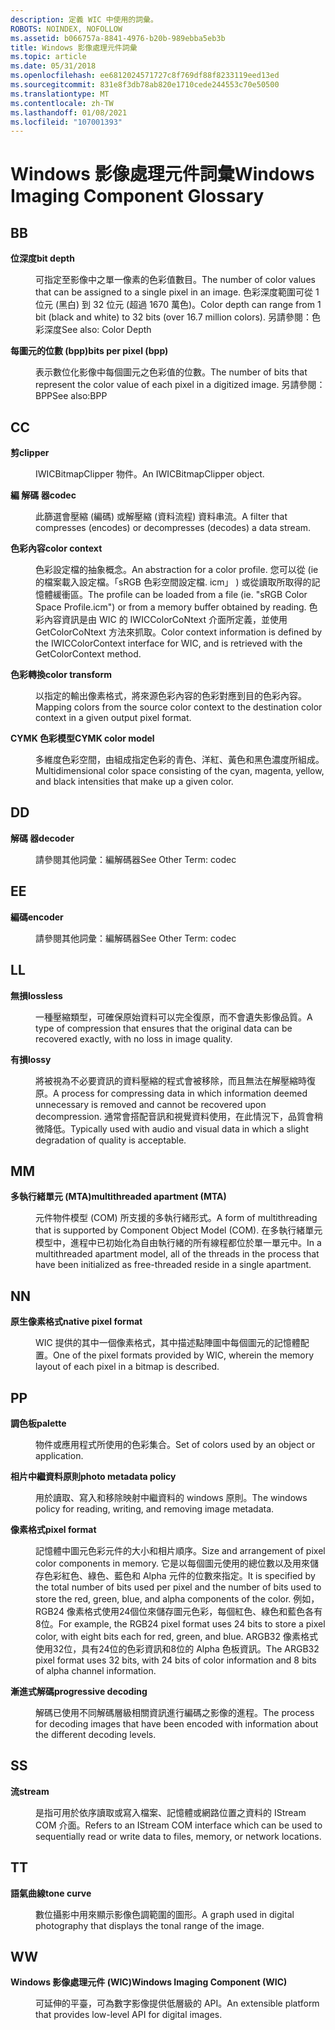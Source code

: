 ```yaml
---
description: 定義 WIC 中使用的詞彙。
ROBOTS: NOINDEX, NOFOLLOW
ms.assetid: b066757a-8841-4976-b20b-989ebba5eb3b
title: Windows 影像處理元件詞彙
ms.topic: article
ms.date: 05/31/2018
ms.openlocfilehash: ee6812024571727c8f769df88f8233119eed13ed
ms.sourcegitcommit: 831e8f3db78ab820e1710cede244553c70e50500
ms.translationtype: MT
ms.contentlocale: zh-TW
ms.lasthandoff: 01/08/2021
ms.locfileid: "107001393"
---
```

# <a name="windows-imaging-component-glossary"></a><span data-ttu-id="1b632-103">Windows 影像處理元件詞彙</span><span class="sxs-lookup"><span data-stu-id="1b632-103">Windows Imaging Component Glossary</span></span>

## <a name="b"></a><span data-ttu-id="1b632-104">B</span><span class="sxs-lookup"><span data-stu-id="1b632-104">B</span></span>

<dl> <dt>

<span data-ttu-id="1b632-105">**位深度**</span><span class="sxs-lookup"><span data-stu-id="1b632-105">**bit depth**</span></span>
</dt> <dd>

<span data-ttu-id="1b632-106">可指定至影像中之單一像素的色彩值數目。</span><span class="sxs-lookup"><span data-stu-id="1b632-106">The number of color values that can be assigned to a single pixel in an image.</span></span> <span data-ttu-id="1b632-107">色彩深度範圍可從 1 位元 (黑白) 到 32 位元 (超過 1670 萬色)。</span><span class="sxs-lookup"><span data-stu-id="1b632-107">Color depth can range from 1 bit (black and white) to 32 bits (over 16.7 million colors).</span></span> <span data-ttu-id="1b632-108">另請參閱：色彩深度</span><span class="sxs-lookup"><span data-stu-id="1b632-108">See also: Color Depth</span></span>

</dd> <dt>

<span data-ttu-id="1b632-109">**每圖元的位數 (bpp)**</span><span class="sxs-lookup"><span data-stu-id="1b632-109">**bits per pixel (bpp)**</span></span>
</dt> <dd>

<span data-ttu-id="1b632-110">表示數位化影像中每個圖元之色彩值的位數。</span><span class="sxs-lookup"><span data-stu-id="1b632-110">The number of bits that represent the color value of each pixel in a digitized image.</span></span> <span data-ttu-id="1b632-111">另請參閱： BPP</span><span class="sxs-lookup"><span data-stu-id="1b632-111">See also:BPP</span></span>

</dd> </dl>

## <a name="c"></a><span data-ttu-id="1b632-112">C</span><span class="sxs-lookup"><span data-stu-id="1b632-112">C</span></span>

<dl> <dt>

<span data-ttu-id="1b632-113">**剪**</span><span class="sxs-lookup"><span data-stu-id="1b632-113">**clipper**</span></span>
</dt> <dd>

<span data-ttu-id="1b632-114">IWICBitmapClipper 物件。</span><span class="sxs-lookup"><span data-stu-id="1b632-114">An IWICBitmapClipper object.</span></span>

</dd> <dt>

<span data-ttu-id="1b632-115">**編 解碼 器**</span><span class="sxs-lookup"><span data-stu-id="1b632-115">**codec**</span></span>
</dt> <dd>

<span data-ttu-id="1b632-116">此篩選會壓縮 (編碼) 或解壓縮 (資料流程) 資料串流。</span><span class="sxs-lookup"><span data-stu-id="1b632-116">A filter that compresses (encodes) or decompresses (decodes) a data stream.</span></span>

</dd> <dt>

<span data-ttu-id="1b632-117">**色彩內容**</span><span class="sxs-lookup"><span data-stu-id="1b632-117">**color context**</span></span>
</dt> <dd>

<span data-ttu-id="1b632-118">色彩設定檔的抽象概念。</span><span class="sxs-lookup"><span data-stu-id="1b632-118">An abstraction for a color profile.</span></span> <span data-ttu-id="1b632-119">您可以從 (ie 的檔案載入設定檔。「sRGB 色彩空間設定檔. icm」 ) 或從讀取所取得的記憶體緩衝區。</span><span class="sxs-lookup"><span data-stu-id="1b632-119">The profile can be loaded from a file (ie. "sRGB Color Space Profile.icm") or from a memory buffer obtained by reading.</span></span> <span data-ttu-id="1b632-120">色彩內容資訊是由 WIC 的 IWICColorCoNtext 介面所定義，並使用 GetColorCoNtext 方法來抓取。</span><span class="sxs-lookup"><span data-stu-id="1b632-120">Color context information is defined by the IWICColorContext interface for WIC, and is retrieved with the GetColorContext method.</span></span>

</dd> <dt>

<span data-ttu-id="1b632-121">**色彩轉換**</span><span class="sxs-lookup"><span data-stu-id="1b632-121">**color transform**</span></span>
</dt> <dd>

<span data-ttu-id="1b632-122">以指定的輸出像素格式，將來源色彩內容的色彩對應到目的色彩內容。</span><span class="sxs-lookup"><span data-stu-id="1b632-122">Mapping colors from the source color context to the destination color context in a given output pixel format.</span></span>

</dd> <dt>

<span data-ttu-id="1b632-123">**CYMK 色彩模型**</span><span class="sxs-lookup"><span data-stu-id="1b632-123">**CYMK color model**</span></span>
</dt> <dd>

<span data-ttu-id="1b632-124">多維度色彩空間，由組成指定色彩的青色、洋紅、黃色和黑色濃度所組成。</span><span class="sxs-lookup"><span data-stu-id="1b632-124">Multidimensional color space consisting of the cyan, magenta, yellow, and black intensities that make up a given color.</span></span>

</dd> </dl>

## <a name="d"></a><span data-ttu-id="1b632-125">D</span><span class="sxs-lookup"><span data-stu-id="1b632-125">D</span></span>

<dl> <dt>

<span data-ttu-id="1b632-126">**解碼 器**</span><span class="sxs-lookup"><span data-stu-id="1b632-126">**decoder**</span></span>
</dt> <dd>

<span data-ttu-id="1b632-127">請參閱其他詞彙：編解碼器</span><span class="sxs-lookup"><span data-stu-id="1b632-127">See Other Term: codec</span></span>

</dd> </dl>

## <a name="e"></a><span data-ttu-id="1b632-128">E</span><span class="sxs-lookup"><span data-stu-id="1b632-128">E</span></span>

<dl> <dt>

<span data-ttu-id="1b632-129">**編碼**</span><span class="sxs-lookup"><span data-stu-id="1b632-129">**encoder**</span></span>
</dt> <dd>

<span data-ttu-id="1b632-130">請參閱其他詞彙：編解碼器</span><span class="sxs-lookup"><span data-stu-id="1b632-130">See Other Term: codec</span></span>

</dd> </dl>

## <a name="l"></a><span data-ttu-id="1b632-131">L</span><span class="sxs-lookup"><span data-stu-id="1b632-131">L</span></span>

<dl> <dt>

<span data-ttu-id="1b632-132">**無損**</span><span class="sxs-lookup"><span data-stu-id="1b632-132">**lossless**</span></span>
</dt> <dd>

<span data-ttu-id="1b632-133">一種壓縮類型，可確保原始資料可以完全復原，而不會遺失影像品質。</span><span class="sxs-lookup"><span data-stu-id="1b632-133">A type of compression that ensures that the original data can be recovered exactly, with no loss in image quality.</span></span>

</dd> <dt>

<span data-ttu-id="1b632-134">**有損**</span><span class="sxs-lookup"><span data-stu-id="1b632-134">**lossy**</span></span>
</dt> <dd>

<span data-ttu-id="1b632-135">將被視為不必要資訊的資料壓縮的程式會被移除，而且無法在解壓縮時復原。</span><span class="sxs-lookup"><span data-stu-id="1b632-135">A process for compressing data in which information deemed unnecessary is removed and cannot be recovered upon decompression.</span></span> <span data-ttu-id="1b632-136">通常會搭配音訊和視覺資料使用，在此情況下，品質會稍微降低。</span><span class="sxs-lookup"><span data-stu-id="1b632-136">Typically used with audio and visual data in which a slight degradation of quality is acceptable.</span></span>

</dd> </dl>

## <a name="m"></a><span data-ttu-id="1b632-137">M</span><span class="sxs-lookup"><span data-stu-id="1b632-137">M</span></span>

<dl> <dt>

<span data-ttu-id="1b632-138">**多執行緒單元 (MTA)**</span><span class="sxs-lookup"><span data-stu-id="1b632-138">**multithreaded apartment (MTA)**</span></span>
</dt> <dd>

<span data-ttu-id="1b632-139">元件物件模型 (COM) 所支援的多執行緒形式。</span><span class="sxs-lookup"><span data-stu-id="1b632-139">A form of multithreading that is supported by Component Object Model (COM).</span></span> <span data-ttu-id="1b632-140">在多執行緒單元模型中，進程中已初始化為自由執行緒的所有線程都位於單一單元中。</span><span class="sxs-lookup"><span data-stu-id="1b632-140">In a multithreaded apartment model, all of the threads in the process that have been initialized as free-threaded reside in a single apartment.</span></span>

</dd> </dl>

## <a name="n"></a><span data-ttu-id="1b632-141">N</span><span class="sxs-lookup"><span data-stu-id="1b632-141">N</span></span>

<dl> <dt>

<span data-ttu-id="1b632-142">**原生像素格式**</span><span class="sxs-lookup"><span data-stu-id="1b632-142">**native pixel format**</span></span>
</dt> <dd>

<span data-ttu-id="1b632-143">WIC 提供的其中一個像素格式，其中描述點陣圖中每個圖元的記憶體配置。</span><span class="sxs-lookup"><span data-stu-id="1b632-143">One of the pixel formats provided by WIC, wherein the memory layout of each pixel in a bitmap is described.</span></span>

</dd> </dl>

## <a name="p"></a><span data-ttu-id="1b632-144">P</span><span class="sxs-lookup"><span data-stu-id="1b632-144">P</span></span>

<dl> <dt>

<span data-ttu-id="1b632-145">**調色板**</span><span class="sxs-lookup"><span data-stu-id="1b632-145">**palette**</span></span>
</dt> <dd>

<span data-ttu-id="1b632-146">物件或應用程式所使用的色彩集合。</span><span class="sxs-lookup"><span data-stu-id="1b632-146">Set of colors used by an object or application.</span></span>

</dd> <dt>

<span data-ttu-id="1b632-147">**相片中繼資料原則**</span><span class="sxs-lookup"><span data-stu-id="1b632-147">**photo metadata policy**</span></span>
</dt> <dd>

<span data-ttu-id="1b632-148">用於讀取、寫入和移除映射中繼資料的 windows 原則。</span><span class="sxs-lookup"><span data-stu-id="1b632-148">The windows policy for reading, writing, and removing image metadata.</span></span>

</dd> <dt>

<span data-ttu-id="1b632-149">**像素格式**</span><span class="sxs-lookup"><span data-stu-id="1b632-149">**pixel format**</span></span>
</dt> <dd>

<span data-ttu-id="1b632-150">記憶體中圖元色彩元件的大小和相片順序。</span><span class="sxs-lookup"><span data-stu-id="1b632-150">Size and arrangement of pixel color components in memory.</span></span> <span data-ttu-id="1b632-151">它是以每個圖元使用的總位數以及用來儲存色彩紅色、綠色、藍色和 Alpha 元件的位數來指定。</span><span class="sxs-lookup"><span data-stu-id="1b632-151">It is specified by the total number of bits used per pixel and the number of bits used to store the red, green, blue, and alpha components of the color.</span></span> <span data-ttu-id="1b632-152">例如，RGB24 像素格式使用24個位來儲存圖元色彩，每個紅色、綠色和藍色各有8位。</span><span class="sxs-lookup"><span data-stu-id="1b632-152">For example, the RGB24 pixel format uses 24 bits to store a pixel color, with eight bits each for red, green, and blue.</span></span> <span data-ttu-id="1b632-153">ARGB32 像素格式使用32位，具有24位的色彩資訊和8位的 Alpha 色板資訊。</span><span class="sxs-lookup"><span data-stu-id="1b632-153">The ARGB32 pixel format uses 32 bits, with 24 bits of color information and 8 bits of alpha channel information.</span></span>

</dd> <dt>

<span data-ttu-id="1b632-154">**漸進式解碼**</span><span class="sxs-lookup"><span data-stu-id="1b632-154">**progressive decoding**</span></span>
</dt> <dd>

<span data-ttu-id="1b632-155">解碼已使用不同解碼層級相關資訊進行編碼之影像的進程。</span><span class="sxs-lookup"><span data-stu-id="1b632-155">The process for decoding images that have been encoded with information about the different decoding levels.</span></span>

</dd> </dl>

## <a name="s"></a><span data-ttu-id="1b632-156">S</span><span class="sxs-lookup"><span data-stu-id="1b632-156">S</span></span>

<dl> <dt>

<span data-ttu-id="1b632-157">**流**</span><span class="sxs-lookup"><span data-stu-id="1b632-157">**stream**</span></span>
</dt> <dd>

<span data-ttu-id="1b632-158">是指可用於依序讀取或寫入檔案、記憶體或網路位置之資料的 IStream COM 介面。</span><span class="sxs-lookup"><span data-stu-id="1b632-158">Refers to an IStream COM interface which can be used to sequentially read or write data to files, memory, or network locations.</span></span>

</dd> </dl>

## <a name="t"></a><span data-ttu-id="1b632-159">T</span><span class="sxs-lookup"><span data-stu-id="1b632-159">T</span></span>

<dl> <dt>

<span data-ttu-id="1b632-160">**語氣曲線**</span><span class="sxs-lookup"><span data-stu-id="1b632-160">**tone curve**</span></span>
</dt> <dd>

<span data-ttu-id="1b632-161">數位攝影中用來顯示影像色調範圍的圖形。</span><span class="sxs-lookup"><span data-stu-id="1b632-161">A graph used in digital photography that displays the tonal range of the image.</span></span>

</dd> </dl>

## <a name="w"></a><span data-ttu-id="1b632-162">W</span><span class="sxs-lookup"><span data-stu-id="1b632-162">W</span></span>

<dl> <dt>

<span data-ttu-id="1b632-163">**Windows 影像處理元件 (WIC)**</span><span class="sxs-lookup"><span data-stu-id="1b632-163">**Windows Imaging Component (WIC)**</span></span>
</dt> <dd>

<span data-ttu-id="1b632-164">可延伸的平臺，可為數字影像提供低層級的 API。</span><span class="sxs-lookup"><span data-stu-id="1b632-164">An extensible platform that provides low-level API for digital images.</span></span>

</dd> </dl>

 

 



